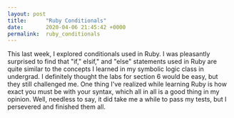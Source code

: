 ```yaml
---
layout: post
title:      "Ruby Conditionals"
date:       2020-04-06 21:45:42 +0000
permalink:  ruby_conditionals
---
```



This last week, I explored conditionals used in Ruby. I was pleasantly surprised to find that "if," elsif," and "else" statements used in Ruby are quite similar to the concepts I learned in my symbolic logic class in undergrad. I definitely thought the labs for section 6 would be easy, but they still challenged me. One thing I've realized while learning Ruby is how exact you must be with your syntax, which all in all is a good thing in my opinion. Well, needless to say, it did take me a while to pass my tests, but I persevered and finished them all.
